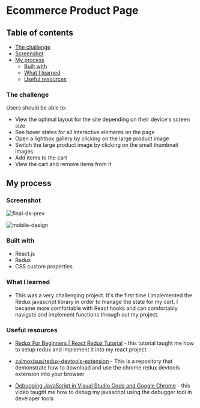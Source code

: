 # Ecommerce Product Page


## Table of contents

- [The challenge](#the-challenge)
- [Screenshot](#screenshot)
- [My process](#my-process)
  - [Built with](#built-with)
  - [What I learned](#what-i-learned)
  - [Useful resources](#useful-resources)

### The challenge

Users should be able to:

- View the optimal layout for the site depending on their device's screen size
- See hover states for all interactive elements on the page
- Open a lightbox gallery by clicking on the large product image
- Switch the large product image by clicking on the small thumbnail images
- Add items to the cart
- View the cart and remove items from it

## My process

### Screenshot

![final-dk-prev](https://user-images.githubusercontent.com/85038929/140659041-5314092b-0ee4-4ba0-966e-22f35c9c3873.JPG)

![mobile-design](https://user-images.githubusercontent.com/85038929/140659087-32a2bfe5-ee89-47ca-9a02-2c480d7268bd.jpg)

### Built with

- React.js
- Redux
- CSS custom properties

### What I learned

- This was a very challenging project. It's the first time I implemented the Redux javascript library in order to manage the state for my cart. I became more comfortable with React hooks and can comfortably navigate and implement functions through out my project.

### Useful resources

- [Redux For Beginners | React Redux Tutorial](https://www.youtube.com/watch?v=CVpUuw9XSjY&t=579s&ab_channel=DevEd) - this tutorial taught me how to setup redux and implement it into my react project

- [zalmoxisus/redux-devtools-extension](https://github.com/zalmoxisus/redux-devtools-extension) - This is a repository that demonstrate how to download and use the chrome redux devtools extension into your browser

- [Debugging JavaScript in Visual Studio Code and Google Chrome](https://www.youtube.com/watch?v=AX7uybwukkk&ab_channel=JamesQQuick) - this video taught me how to debug my javascript using the debugger tool in developer tools

